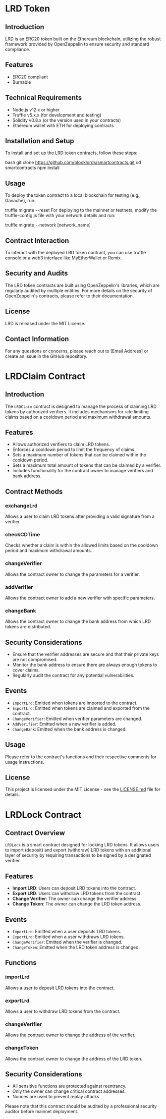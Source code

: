 # LRD Token

## Introduction
LRD is an ERC20 token built on the Ethereum blockchain, utilizing the robust framework provided by OpenZeppelin to ensure security and standard compliance.

## Features
- ERC20 compliant
- Burnable

## Technical Requirements
- Node.js v12.x or higher
- Truffle v5.x.x (for development and testing)
- Solidity v0.8.x (or the version used in your contracts)
- Ethereum wallet with ETH for deploying contracts

## Installation and Setup
To install and set up the LRD token contracts, follow these steps:

bash
git clone https://github.com/blocklords/smartcontracts.git
cd smartcontracts
npm install

## Usage
To deploy the token contract to a local blockchain for testing (e.g., Ganache), run:

truffle migrate --reset
For deploying to the mainnet or testnets, modify the truffle-config.js file with your network details and run:

truffle migrate --network [network_name]

## Contract Interaction
To interact with the deployed LRD token contract, you can use truffle console or a web3 interface like MyEtherWallet or Remix.

## Security and Audits
The LRD token contracts are built using OpenZeppelin's libraries, which are regularly audited by multiple entities. For more details on the security of OpenZeppelin's contracts, please refer to their documentation.

## License
LRD is released under the MIT License.

## Contact Information
For any questions or concerns, please reach out to [Email Address] or create an issue in the GitHub repository.


# LRDClaim Contract

## Introduction

The `LRDClaim` contract is designed to manage the process of claiming LRD tokens by authorized verifiers. It includes mechanisms for rate limiting claims based on a cooldown period and maximum withdrawal amounts.

## Features

- Allows authorized verifiers to claim LRD tokens.
- Enforces a cooldown period to limit the frequency of claims.
- Sets a maximum number of tokens that can be claimed within the cooldown period.
- Sets a maximum total amount of tokens that can be claimed by a verifier.
- Includes functionality for the contract owner to manage verifiers and bank address.

## Contract Methods

### exchangeLrd

Allows a user to claim LRD tokens after providing a valid signature from a verifier.

### checkCDTime

Checks whether a claim is within the allowed limits based on the cooldown period and maximum withdrawal amounts.

### changeVerifier

Allows the contract owner to change the parameters for a verifier.

### addVerifier

Allows the contract owner to add a new verifier with specific parameters.

### changeBank

Allows the contract owner to change the bank address from which LRD tokens are distributed.

## Security Considerations

- Ensure that the verifier addresses are secure and that their private keys are not compromised.
- Monitor the bank address to ensure there are always enough tokens to cover claims.
- Regularly audit the contract for any potential vulnerabilities.

## Events

- `ImportLrd`: Emitted when tokens are imported to the contract.
- `ExportLrd`: Emitted when tokens are claimed and exported from the contract.
- `ChangeVerifier`: Emitted when verifier parameters are changed.
- `AddVerifier`: Emitted when a new verifier is added.
- `ChangeBank`: Emitted when the bank address is changed.

## Usage

Please refer to the contract's functions and their respective comments for usage instructions.

## License

This project is licensed under the MIT License - see the [LICENSE.md](LICENSE.md) file for details.

# LRDLock Contract

## Contract Overview
`LRDLock` is a smart contract designed for locking LRD tokens. It allows users to import (deposit) and export (withdraw) LRD tokens with an additional layer of security by requiring transactions to be signed by a designated verifier.

## Features
- **Import LRD**: Users can deposit LRD tokens into the contract.
- **Export LRD**: Users can withdraw LRD tokens from the contract.
- **Change Verifier**: The owner can change the verifier address.
- **Change Token**: The owner can change the LRD token address.

## Events
- `ImportLrd`: Emitted when a user deposits LRD tokens.
- `ExportLrd`: Emitted when a user withdraws LRD tokens.
- `ChangeVerifier`: Emitted when the verifier is changed.
- `ChangeToken`: Emitted when the LRD token address is changed.

## Functions
### importLrd
Allows a user to deposit LRD tokens into the contract.

### exportLrd
Allows a user to withdraw LRD tokens from the contract.

### changeVerifier
Allows the contract owner to change the address of the verifier.

### changeToken
Allows the contract owner to change the address of the LRD token.

## Security Considerations
- All sensitive functions are protected against reentrancy.
- Only the owner can change critical contract addresses.
- Nonces are used to prevent replay attacks.

Please note that this contract should be audited by a professional security auditor before mainnet deployment.